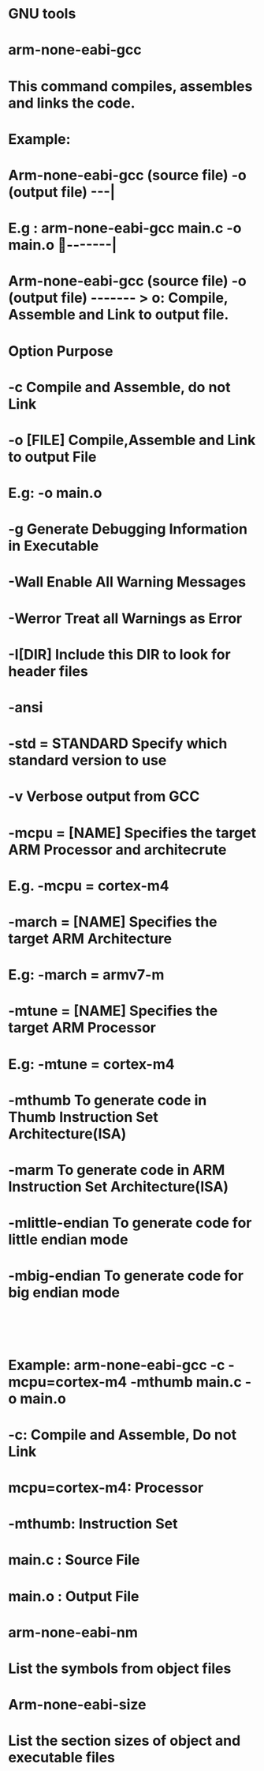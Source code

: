 # GNU tools

# arm-none-eabi-gcc

# This command compiles, assembles and links the code.

# Example:

# Arm-none-eabi-gcc (source file) -o (output file) 	           ---|

# E.g : arm-none-eabi-gcc main.c -o main.o		-------|	

# 

# Arm-none-eabi-gcc (source file) -o (output file)  ------- > o: Compile, Assemble and Link to output file.

# 

# Option	Purpose

# -c	Compile and Assemble, do not Link

# -o \[FILE]	Compile,Assemble and Link to output File

# E.g: -o main.o

# -g	Generate Debugging Information in Executable

# -Wall	Enable All Warning Messages

# -Werror	Treat all Warnings as Error

# -I\[DIR]	Include this DIR to look for header files

# -ansi

# -std = STANDARD	Specify which standard version to use

# 

# -v	Verbose output from GCC

# -mcpu = \[NAME]	Specifies the target ARM Processor and architecrute

# E.g. -mcpu = cortex-m4

# -march = \[NAME]	Specifies the target ARM Architecture

# E.g: -march = armv7-m

# -mtune = \[NAME]	Specifies the target ARM Processor

# E.g: -mtune = cortex-m4

# -mthumb	To generate code in Thumb Instruction Set Architecture(ISA)

# -marm	To generate code in ARM Instruction Set Architecture(ISA)

# -mlittle-endian	To generate code for little endian mode

# -mbig-endian	To generate code for big endian mode

# 

#  

# Example: arm-none-eabi-gcc -c -mcpu=cortex-m4 -mthumb main.c -o main.o

# -c: Compile and Assemble, Do not Link

# mcpu=cortex-m4: Processor

# -mthumb: Instruction Set

# main.c : Source File

# main.o : Output File

# 

# arm-none-eabi-nm

# List the symbols from object files

# Arm-none-eabi-size

# List the section sizes of object and executable files



